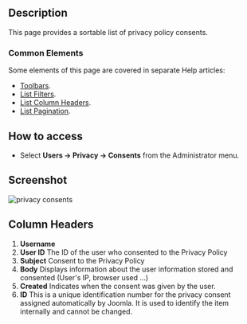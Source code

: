 <!-- Filename: Help4.x:Privacy:_Consents / Display title: Privacy: Consents -->

## Description

This page provides a sortable list of privacy policy consents.

### Common Elements

Some elements of this page are covered in separate Help articles:

* [Toolbars](jdocmanual?article=help/common-elements/toolbars).
* [List Filters](jdocmanual?article=help/common-elements/list-filters).
* [List Column Headers](jdocmanual?article=help/common-elements/list-column-headers).
* [List Pagination](jdocmanual?article=help/common-elements/list-pagination).

## How to access

- Select **Users → Privacy → Consents** from the Administrator
  menu.

## Screenshot

![privacy consents](../../../en/images/privacy/privacy-consents.png)

## Column Headers

1.  **Username**
2.  **User ID** The ID of the user who consented to the Privacy Policy
3.  **Subject** Consent to the Privacy Policy
4.  **Body** Displays information about the user information stored and
    consented (User's IP, browser used ...)
5.  **Created** Indicates when the consent was given by the user.
6.  **ID** This is a unique identification number for the privacy
    consent assigned automatically by Joomla. It is used to identify the
    item internally and cannot be changed.

